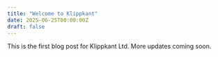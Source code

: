 ```yaml
---
title: "Welcome to Klippkant"
date: 2025-06-25T00:00:00Z
draft: false
---
```


This is the first blog post for Klippkant Ltd. More updates coming soon.
